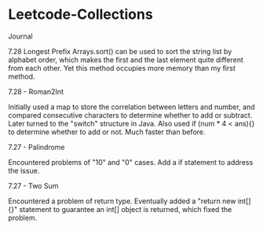 # Leetcode-Collections

Journal


7.28 Longest Prefix
Arrays.sort() can be used to sort the string list by alphabet order, which makes the first and the last element quite different from each other. Yet this method occupies more memory than my first method.

7.28 - Roman2Int

Initially used a map to store the correlation between letters and number, and compared consecutive characters to determine whether to add or subtract.
Later turned to the "switch" structure in Java. Also used if (num * 4 < ans){} to determine whether to add or not. Much faster than before.

7.27 - Palindrome

Encountered problems of "10" and "0" cases. Add a if statement to address the issue.

7.27 - Two Sum

Encountered a problem of return type. Eventually added a "return new int[]{}" statement to guarantee an int[] object is returned, which fixed the problem.
